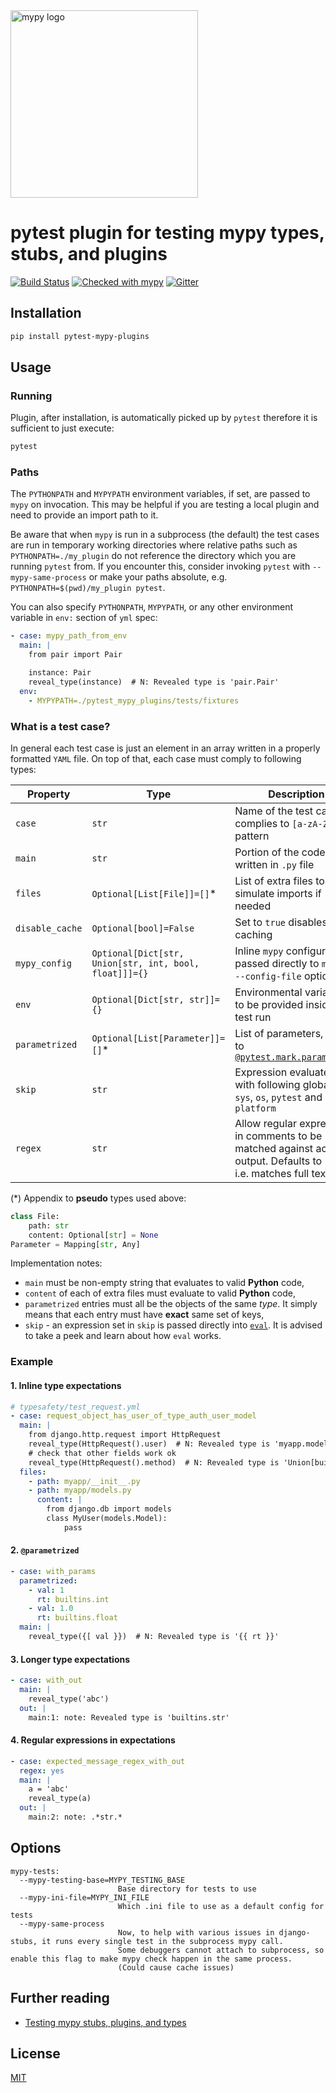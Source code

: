 <img src="http://mypy-lang.org/static/mypy_light.svg" alt="mypy logo" width="300px"/>

# pytest plugin for testing mypy types, stubs, and plugins

[![Build Status](https://travis-ci.org/typeddjango/pytest-mypy-plugins.svg?branch=master)](https://travis-ci.org/typeddjango/pytest-mypy-plugins)
[![Checked with mypy](http://www.mypy-lang.org/static/mypy_badge.svg)](http://mypy-lang.org/)
[![Gitter](https://badges.gitter.im/mypy-django/Lobby.svg)](https://gitter.im/mypy-django/Lobby)

## Installation

```bash
pip install pytest-mypy-plugins
```

## Usage

### Running

Plugin, after installation, is automatically picked up by `pytest` therefore it is sufficient to
just execute:

```bash
pytest
```

### Paths

The `PYTHONPATH` and `MYPYPATH` environment variables, if set, are passed to `mypy` on invocation.
This may be helpful if you are testing a local plugin and need to provide an import path to it.

Be aware that when `mypy` is run in a subprocess (the default) the test cases are run in temporary working directories
where relative paths such as `PYTHONPATH=./my_plugin` do not reference the directory which you are running `pytest` from.
If you encounter this, consider invoking `pytest` with `--mypy-same-process` or make your paths absolute,
e.g. `PYTHONPATH=$(pwd)/my_plugin pytest`.

You can also specify `PYTHONPATH`, `MYPYPATH`, or any other environment variable in `env:` section of `yml` spec:

```yml
- case: mypy_path_from_env
  main: |
    from pair import Pair

    instance: Pair
    reveal_type(instance)  # N: Revealed type is 'pair.Pair'
  env:
    - MYPYPATH=./pytest_mypy_plugins/tests/fixtures
```


### What is a test case?

In general each test case is just an element in an array written in a properly formatted `YAML` file.
On top of that, each case must comply to following types:

| Property        | Type                                                   | Description                                                                                                         |
| --------------- | ------------------------------------------------------ | ------------------------------------------------------------------------------------------------------------------- |
| `case`          | `str`                                                  | Name of the test case, complies to `[a-zA-Z0-9]` pattern                                                            |
| `main`          | `str`                                                  | Portion of the code as if written in `.py` file                                                                     |
| `files`         | `Optional[List[File]]=[]`\*                            | List of extra files to simulate imports if needed                                                                   |
| `disable_cache` | `Optional[bool]=False`                                 | Set to `true` disables `mypy` caching                                                                               |
| `mypy_config`   | `Optional[Dict[str, Union[str, int, bool, float]]]={}` | Inline `mypy` configuration, passed directly to `mypy` as `--config-file` option                                    |
| `env`           | `Optional[Dict[str, str]]={}`                          | Environmental variables to be provided inside of test run                                                           |
| `parametrized`  | `Optional[List[Parameter]]=[]`\*                       | List of parameters, similar to [`@pytest.mark.parametrize`](https://docs.pytest.org/en/stable/parametrize.html)     |
| `skip`          | `str`                                                  | Expression evaluated with following globals set: `sys`, `os`, `pytest` and `platform`                               |
| `regex`         | `str`                                                  | Allow regular expressions in comments to be matched against actual output. Defaults to "no", i.e. matches full text.|

(*) Appendix to **pseudo** types used above:

```python
class File:
    path: str
    content: Optional[str] = None
Parameter = Mapping[str, Any]
```

Implementation notes:

- `main` must be non-empty string that evaluates to valid **Python** code,
- `content` of each of extra files must evaluate to valid **Python** code,
- `parametrized` entries must all be the objects of the same _type_. It simply means that each
  entry must have **exact** same set of keys,
- `skip` - an expression set in `skip` is passed directly into
  [`eval`](https://docs.python.org/3/library/functions.html#eval). It is advised to take a peek and
  learn about how `eval` works.

### Example

#### 1. Inline type expectations

```yaml
# typesafety/test_request.yml
- case: request_object_has_user_of_type_auth_user_model
  main: |
    from django.http.request import HttpRequest
    reveal_type(HttpRequest().user)  # N: Revealed type is 'myapp.models.MyUser'
    # check that other fields work ok
    reveal_type(HttpRequest().method)  # N: Revealed type is 'Union[builtins.str, None]'
  files:
    - path: myapp/__init__.py
    - path: myapp/models.py
      content: |
        from django.db import models
        class MyUser(models.Model):
            pass
```

#### 2. `@parametrized`

```yaml
- case: with_params
  parametrized:
    - val: 1
      rt: builtins.int
    - val: 1.0
      rt: builtins.float
  main: |
    reveal_type({[ val }})  # N: Revealed type is '{{ rt }}'
```

#### 3. Longer type expectations

```yaml
- case: with_out
  main: |
    reveal_type('abc')
  out: |
    main:1: note: Revealed type is 'builtins.str'
```

#### 4. Regular expressions in expectations

```yaml
- case: expected_message_regex_with_out
  regex: yes
  main: |
    a = 'abc'
    reveal_type(a)
  out: |
    main:2: note: .*str.*
```

## Options

```
mypy-tests:
  --mypy-testing-base=MYPY_TESTING_BASE
                        Base directory for tests to use
  --mypy-ini-file=MYPY_INI_FILE
                        Which .ini file to use as a default config for tests
  --mypy-same-process
                        Now, to help with various issues in django-stubs, it runs every single test in the subprocess mypy call.
                        Some debuggers cannot attach to subprocess, so enable this flag to make mypy check happen in the same process.
                        (Could cause cache issues)
```

## Further reading

- [Testing mypy stubs, plugins, and types](https://sobolevn.me/2019/08/testing-mypy-types)

## License

[MIT](https://github.com/typeddjango/pytest-mypy-plugins/blob/master/LICENSE)
